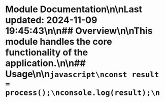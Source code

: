 # Module Documentation\n\nLast updated: 2024-11-09 19:45:43\n\n## Overview\n\nThis module handles the core functionality of the application.\n\n## Usage\n\n```javascript\nconst result = process();\nconsole.log(result);\n```
